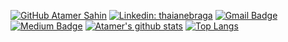 [![GitHub Atamer Sahin](https://img.shields.io/github/followers/AtamerSahin?label=follow&style=social)](https://github.com/AtamerSahin)
[![Linkedin: thaianebraga](https://img.shields.io/badge/-AtamerSahin-blue?style=flat-square&logo=Linkedin&logoColor=white&link=https://www.linkedin.com/in/atamersahin/)](https://www.linkedin.com/in/atamersahin/)
[![Gmail Badge](https://img.shields.io/badge/-AtamerSahin-c14438?style=flat&logo=Gmail&logoColor=white&link=mailto:atamersahin1997@gmail.com)](mailto:atamersahin1997@gmail.com)
[![Medium Badge](https://img.shields.io/badge/-AtamerSahin-000000?style=flat&labelColor=000000&logo=Medium&link=https://medium.com/@atamersahin)](https://medium.com/@atamersahin)
[![Atamer's github stats](https://github-readme-stats.vercel.app/api?username=AtamerSahin&theme=gotham)](https://github.com/anuraghazra/github-readme-stats)
[![Top Langs](https://github-readme-stats.vercel.app/api/top-langs/?username=AtamerSahin&layout=compact&langs_count=10&theme=gotham)](https://github.com/anuraghazra/github-readme-stats)
